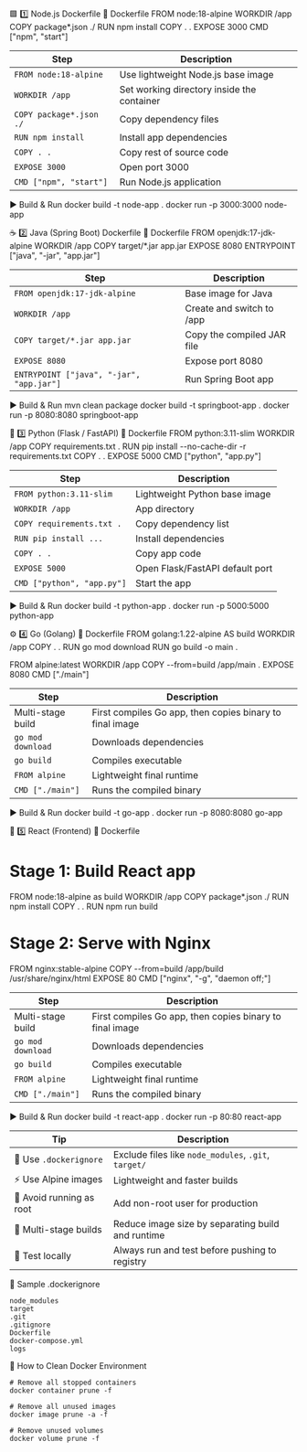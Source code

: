 🟩 1️⃣ Node.js Dockerfile
📄 Dockerfile
FROM node:18-alpine
WORKDIR /app
COPY package*.json ./
RUN npm install
COPY . .
EXPOSE 3000
CMD ["npm", "start"]

| Step                    | Description                                |
| ----------------------- | ------------------------------------------ |
| `FROM node:18-alpine`   | Use lightweight Node.js base image         |
| `WORKDIR /app`          | Set working directory inside the container |
| `COPY package*.json ./` | Copy dependency files                      |
| `RUN npm install`       | Install app dependencies                   |
| `COPY . .`              | Copy rest of source code                   |
| `EXPOSE 3000`           | Open port 3000                             |
| `CMD ["npm", "start"]`  | Run Node.js application                    |

▶️ Build & Run
docker build -t node-app .
docker run -p 3000:3000 node-app

☕ 2️⃣ Java (Spring Boot) Dockerfile
📄 Dockerfile
FROM openjdk:17-jdk-alpine
WORKDIR /app
COPY target/*.jar app.jar
EXPOSE 8080
ENTRYPOINT ["java", "-jar", "app.jar"]

| Step                                     | Description                |
| ---------------------------------------- | -------------------------- |
| `FROM openjdk:17-jdk-alpine`             | Base image for Java        |
| `WORKDIR /app`                           | Create and switch to /app  |
| `COPY target/*.jar app.jar`              | Copy the compiled JAR file |
| `EXPOSE 8080`                            | Expose port 8080           |
| `ENTRYPOINT ["java", "-jar", "app.jar"]` | Run Spring Boot app        |

▶️ Build & Run
mvn clean package
docker build -t springboot-app .
docker run -p 8080:8080 springboot-app

🐍 3️⃣ Python (Flask / FastAPI)
📄 Dockerfile
FROM python:3.11-slim
WORKDIR /app
COPY requirements.txt .
RUN pip install --no-cache-dir -r requirements.txt
COPY . .
EXPOSE 5000
CMD ["python", "app.py"]

| Step                       | Description                     |
| -------------------------- | ------------------------------- |
| `FROM python:3.11-slim`    | Lightweight Python base image   |
| `WORKDIR /app`             | App directory                   |
| `COPY requirements.txt .`  | Copy dependency list            |
| `RUN pip install ...`      | Install dependencies            |
| `COPY . .`                 | Copy app code                   |
| `EXPOSE 5000`              | Open Flask/FastAPI default port |
| `CMD ["python", "app.py"]` | Start the app                   |

▶️ Build & Run
docker build -t python-app .
docker run -p 5000:5000 python-app

⚙️ 4️⃣ Go (Golang)
📄 Dockerfile
FROM golang:1.22-alpine AS build
WORKDIR /app
COPY . .
RUN go mod download
RUN go build -o main .

FROM alpine:latest
WORKDIR /app
COPY --from=build /app/main .
EXPOSE 8080
CMD ["./main"]

| Step              | Description                                              |
| ----------------- | -------------------------------------------------------- |
| Multi-stage build | First compiles Go app, then copies binary to final image |
| `go mod download` | Downloads dependencies                                   |
| `go build`        | Compiles executable                                      |
| `FROM alpine`     | Lightweight final runtime                                |
| `CMD ["./main"]`  | Runs the compiled binary                                 |

▶️ Build & Run
docker build -t go-app .
docker run -p 8080:8080 go-app

🎨 5️⃣ React (Frontend)
📄 Dockerfile
# Stage 1: Build React app
FROM node:18-alpine as build
WORKDIR /app
COPY package*.json ./
RUN npm install
COPY . .
RUN npm run build

# Stage 2: Serve with Nginx
FROM nginx:stable-alpine
COPY --from=build /app/build /usr/share/nginx/html
EXPOSE 80
CMD ["nginx", "-g", "daemon off;"]

| Step              | Description                                              |
| ----------------- | -------------------------------------------------------- |
| Multi-stage build | First compiles Go app, then copies binary to final image |
| `go mod download` | Downloads dependencies                                   |
| `go build`        | Compiles executable                                      |
| `FROM alpine`     | Lightweight final runtime                                |
| `CMD ["./main"]`  | Runs the compiled binary                                 |

▶️ Build & Run
docker build -t react-app .
docker run -p 80:80 react-app

| Tip                      | Description                                          |
| ------------------------ | ---------------------------------------------------- |
| 🧱 Use `.dockerignore`   | Exclude files like `node_modules`, `.git`, `target/` |
| ⚡ Use Alpine images      | Lightweight and faster builds                        |
| 🔐 Avoid running as root | Add non-root user for production                     |
| 🧰 Multi-stage builds    | Reduce image size by separating build and runtime    |
| 🧪 Test locally          | Always run and test before pushing to registry       |

🧩 Sample .dockerignore
```
node_modules
target
.git
.gitignore
Dockerfile
docker-compose.yml
logs
```
🏁 How to Clean Docker Environment
```
# Remove all stopped containers
docker container prune -f

# Remove all unused images
docker image prune -a -f

# Remove unused volumes
docker volume prune -f
```
